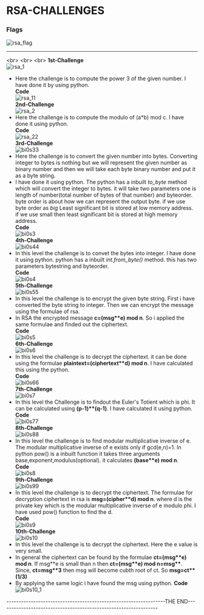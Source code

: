 # RSA-CHALLENGES                  
### Flags                  
![rsa_flag](https://github.com/komalrao1/Bi0s_Blockchain/assets/147682987/5fe2a127-17c0-4310-aac9-5b8d383cce40)                                 
***                     
<br\>
<br\>
<br\>
**1st-Challenge**           
![rsa_1](https://github.com/komalrao1/Bi0s_Blockchain/assets/147682987/01256dfc-adc3-441c-ad7d-021c9957fd98)                       
- Here the challenge is to compute the power 3 of the given number. I have done it by using python.                  
**Code**                           
![rsa_11](https://github.com/komalrao1/Bi0s_Blockchain/assets/147682987/20808456-15c9-4841-bac6-a23984849e7f)                                            
**2nd-Challenge**                      
![rsa_2](https://github.com/komalrao1/Bi0s_Blockchain/assets/147682987/c8cb3dfb-dc8a-428d-b93c-e03c444d0331)                            
- Here the challenge is to compute the modulo of (a*b) mod c. I have done it using python.                
**Code**                         
![rsa_22](https://github.com/komalrao1/Bi0s_Blockchain/assets/147682987/1cfd36b1-cf4d-437b-9e50-f01e02a20a89)                                
**3rd-Challenge**                               
![bi0s33](https://github.com/komalrao1/Bi0s_Blockchain/assets/147682987/ec83f8a2-f34f-4aff-a4a2-8a75164a8853)                                  
- Here the challenge is to convert the given number into bytes. Converting integer to bytes is nothing but we will represent the given number as binary number and then we will take each byte binary number and put it as a byte string.                     
- I have done it using python. The python has a inbuilt *to_byte* method which will convert the integer to bytes. it will take two parameters one is length of number(total number of bytes of that number) and byteorder. byte order is about how we can represent the output byte. if we use byte order as *big* Least significant bit is stored at low memory address. if we use small then least significant bit is stored at high memory address.                          
**Code**                      
![bi0s3](https://github.com/komalrao1/Bi0s_Blockchain/assets/147682987/3424a7f3-7c9b-46c3-8595-3dd1e8b9990c)                                      
**4th-Challenge**                          
![bi0s44](https://github.com/komalrao1/Bi0s_Blockchain/assets/147682987/63c11675-6c4d-4cfa-b206-38f556670401)                             
- In this level the challenge is to convet the bytes into integer. I have done it using python. python has a inbuilt *int.from_byte()* method. this has two parameters bytestring and byteorder.           
**Code**                       
![bi0s4](https://github.com/komalrao1/Bi0s_Blockchain/assets/147682987/91b40f4d-4936-4dd5-9463-75f60305d4c1)                               
**5th-Challenge**                                    
![bi0s55](https://github.com/komalrao1/Bi0s_Blockchain/assets/147682987/43a63af6-37be-4c40-8d17-47efa1dd16f0)                                 
- In this level the challenge is to encrypt the given byte string. First i have converted the byte string to integer. Then we can encrypt the message using the formulae of rsa.                
- In RSA the encrypted message **c=(msg\*\*e) mod n**. So i applied the same formulae and finded out the ciphertext.                     
**Code**                        
![bi0s5](https://github.com/komalrao1/Bi0s_Blockchain/assets/147682987/96bb9f91-aae3-4643-9c91-2c03306d5e20)                               
**6th-Challenge**                             
![bi0s6](https://github.com/komalrao1/Bi0s_Blockchain/assets/147682987/25f77e64-8314-4acb-beab-ce08e422806a)                             
- In this level the challenge is to decrypt the ciphertext. it can be done using the formulae **plaintext=(ciphertext\*\*d) mod n**. I have calculated this using the python.                        
**Code**                           
![bi0s66](https://github.com/komalrao1/Bi0s_Blockchain/assets/147682987/1f474df1-4dab-44b6-abd2-1741fb38ae5d)                                    
**7th-Challenge**                               
![bi0s7](https://github.com/komalrao1/Bi0s_Blockchain/assets/147682987/7e6849d7-d1b1-42e4-ae91-fedaf7b8e423)                                              
- In this level the Challenge is to findout the Euler's Totient which is phi. It can be calculated using **(p-1)\*\*(q-1)**. I have calculated it using python.               
**Code**                                         
![bi0s77](https://github.com/komalrao1/Bi0s_Blockchain/assets/147682987/9c806803-7ea7-485a-b437-51ce26fd056d)                                        
**8th-Challenge**                                 
![bi0s88](https://github.com/komalrao1/Bi0s_Blockchain/assets/147682987/9cf71006-4300-480e-be29-fe4ad42330bc)                               
- In this level the challenge is to find modular multiplicative inverse of e. The modular multiplicative inverse of e exists only if gcd(e,n)=1. In python pow() is a inbuilt function it takes three arguments base,exponent,modulus(optional). it calculates **(base\*\*e) mod n**.                              
**Code**                            
![bi0s8](https://github.com/komalrao1/Bi0s_Blockchain/assets/147682987/c8af32b6-2bfc-4b88-ac31-4c326fc233a1)                                   
**9th-Challenge**                             
![bi0s99](https://github.com/komalrao1/Bi0s_Blockchain/assets/147682987/3528950f-585b-4aaf-8ac6-0c502fa9a2b2)                       
- In this level the challenge is to decrypt the ciphertext. The formulae for decryption ciphertext in rsa is **msg=(cipher\*\*d) mod n**. where d is the private key which is the modular multiplicative inverse of e modulo phi. I have used pow() function to find the d.                                
**Code**                                                                 
![bi0s9](https://github.com/komalrao1/Bi0s_Blockchain/assets/147682987/27c74b1f-cddf-4d52-b41e-4d2d894c8c35)                                  
**10th-Challenge**                                      
![bi0s10](https://github.com/komalrao1/Bi0s_Blockchain/assets/147682987/cd85c3a0-b1c5-42aa-897e-ca997ad19bcc)                            
- In this level the challenge is to decrypt the ciphertext. Here the e value is very small.                        
- In general the ciphertext can be found by the formulae **ct=(msg\*\*e) mod n**. If msg\*\*e is small than n then **ct=(msg\*\*e) mod n=msg\*\***. Since, **ct=msg\*\*3** then msg will become cubth root of ct. So **msg=ct\*\*(1/3)**                               
- By applying the same logic i have found the msg using python.
**Code**                                                           
![bi0s10_1](https://github.com/komalrao1/Bi0s_Blockchain/assets/147682987/2a8bc656-003a-4075-9e4b-fb4305ede61e)                                      
                                                      
                                                 
-----------------------------------------------------------------THE END-----------------------------------------------------------------
